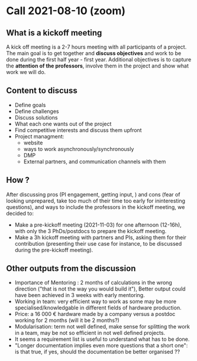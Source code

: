 # Call 2021-08-10 (zoom)

## What is a kickoff meeting

A kick off meeting is a 2-7 hours meeting with all participants of a project.
The main goal is to get together and **discuss objectives** and work to be done during the first half year - first year.
Additional objectives is to capture the **attention of the professors**, involve them in the project and show what work we will do. 

## Content to discuss

- Define goals
- Define challenges
- Discuss solutions
- What each one wants out of the project
- Find competitive interests and discuss them upfront
- Project managment:
    - website
    - ways to work asynchronously/synchronously
    - DMP
    - External partners, and communication channels with them

## How ?

After discussing pros (PI engagement, getting input, ) and cons (fear of looking unprepared, take too much of their time too early for ininteresting questions), and ways to include the professors in the kickoff meeting,
we decided to:

- Make a pre-kickoff meeting (2021-11-03) for one afternoon (12-16h), with only the 3 PhDs/postdocs to prepare the kickoff meeting.
- Make a 3h kickoff meeting with partners and PIs, asking them for their contribution (presenting their use case for instance, to be discussed during the pre-kickoff meeting).

## Other outputs from the discussion

- Importance of Mentoring : 2 months of calculations in the wrong direction ("that is not the way you would build it"), Better output could have been achieved in 3 weeks with early mentoring.
- Working in team: very efficient way to work as some may be more specialised/knowledgable in different fields of hardware production.
- Price: a 16 000 € hardware made by a company versus a postdoc working for 2 months (will it be 2 months?)
- Modularisation: term not well defined, make sense for splitting the work in a team, may be not so efficient in not well defined projects.
- It seems a requirement list is useful to understand what has to be done.
- "Longer documentation implies even more questions that a short one": is that true, if yes, should the documentation be better organised ?? 